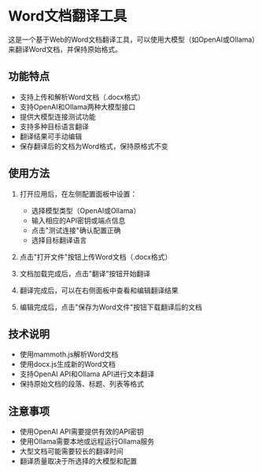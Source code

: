 # Word文档翻译工具

这是一个基于Web的Word文档翻译工具，可以使用大模型（如OpenAI或Ollama）来翻译Word文档，并保持原始格式。

## 功能特点

- 支持上传和解析Word文档（.docx格式）
- 支持OpenAI和Ollama两种大模型接口
- 提供大模型连接测试功能
- 支持多种目标语言翻译
- 翻译结果可手动编辑
- 保存翻译后的文档为Word格式，保持原格式不变

## 使用方法

1. 打开应用后，在左侧配置面板中设置：
   - 选择模型类型（OpenAI或Ollama）
   - 输入相应的API密钥或端点信息
   - 点击"测试连接"确认配置正确
   - 选择目标翻译语言

2. 点击"打开文件"按钮上传Word文档（.docx格式）

3. 文档加载完成后，点击"翻译"按钮开始翻译

4. 翻译完成后，可以在右侧面板中查看和编辑翻译结果

5. 编辑完成后，点击"保存为Word文件"按钮下载翻译后的文档

## 技术说明

- 使用mammoth.js解析Word文档
- 使用docx.js生成新的Word文档
- 支持OpenAI API和Ollama API进行文本翻译
- 保持原始文档的段落、标题、列表等格式

## 注意事项

- 使用OpenAI API需要提供有效的API密钥
- 使用Ollama需要本地或远程运行Ollama服务
- 大型文档可能需要较长的翻译时间
- 翻译质量取决于所选择的大模型和配置